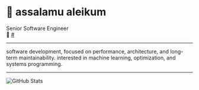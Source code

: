 # 👋 assalamu aleikum

Senior Software Engineer  
🔗 [#](https://github.com/quickwritereader)

---

software development, focused on performance, architecture, and long-term maintainability. interested in machine learning, optimization, and systems programming.

---

![GitHub Stats](https://github-readme-stats.vercel.app/api?username=quickwritereader&show_icons=true&theme=default)
